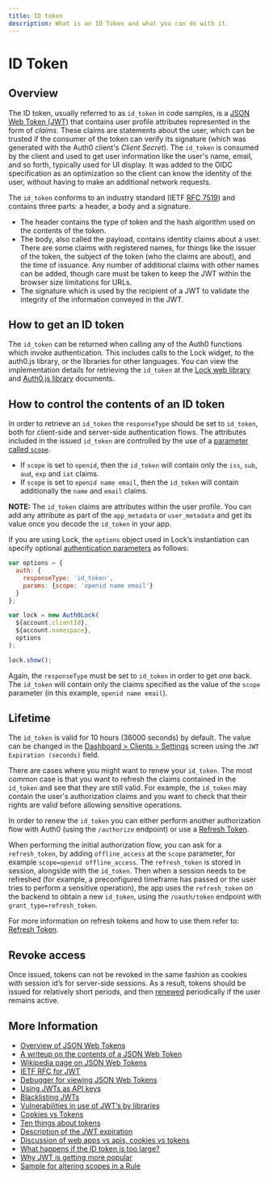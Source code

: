 ```yaml
---
title: ID token
description: What is an ID Token and what you can do with it.
---
```


# ID Token

## Overview

The ID token, usually referred to as `id_token` in code samples, is a [JSON Web Token (JWT)](/jwt) that contains user profile attributes represented in the form of _claims_. These claims are statements about the user, which can be trusted if the consumer of the token can verify its signature (which was generated with the Auth0 client's _Client Secret_). The `id_token` is consumed by the client and used to get user information like the user's name, email, and so forth, typically used for UI display. It was added to the OIDC specification as an optimization so the client can know the identity of the user, without having to make an additional network requests.

The `id_token` conforms to an industry standard (IETF [RFC 7519](https://tools.ietf.org/html/rfc7519)) and contains three parts: a header, a body and a signature.
- The header contains the type of token and the hash algorithm used on the contents of the token.  
- The body, also called the payload, contains identity claims about a user.  There are some claims with registered names, for things like the issuer of the token, the subject of the token (who the claims are about), and the time of issuance.  Any number of additional claims with other names can be added, though care must be taken to keep the JWT within the browser size limitations for URLs.  
- The signature which is used by the recipient of a JWT to validate the integrity of the information conveyed in the JWT.

## How to get an ID token

The `id_token` can be returned when calling any of the Auth0 functions which invoke authentication.  This includes calls to the Lock widget, to the auth0.js library, or the libraries for other languages. You can view the implementation details for retrieving the `id_token` at the [Lock web library](/libraries/lock) and [Auth0.js library](/libraries/auth0js) documents.

## How to control the contents of an ID token

In order to retrieve an `id_token` the `responseType` should be set to `id_token`, both for client-side and server-side authentication flows. The attributes included in the issued `id_token` are controlled by the use of a [parameter called `scope`](/scopes).
- If `scope` is set to `openid`, then the `id_token` will contain only the `iss`, `sub`, `aud`, `exp` and `iat` claims.
- If `scope` is set to `openid name email`, then the `id_token` will contain additionally the `name` and `email` claims.

__NOTE:__ The `id_token` claims are attributes within the user profile. You can add any attribute as part of the `app_metadata` or `user_metadata` and get its value once you decode the `id_token` in your app.

If you are using Lock, the `options` object used in Lock’s instantiation can specify optional [authentication parameters](/libraries/lock/v10/customization#auth-object-) as follows:

```js
var options = {
  auth: {
    responseType: 'id_token',
    params: {scope: 'openid name email'}
  }
};

var lock = new Auth0Lock(
  ${account.clientId},
  ${account.namespace},
  options
);

lock.show();
```

Again, the `responseType` must be set to `id_token` in order to get one back. The `id_token` will contain only the claims specified as the value of the `scope` parameter (in this example, `openid name email`).

## Lifetime

The `id_token` is valid for 10 hours (36000 seconds) by default.  The value can be changed in the [Dashboard > Clients > Settings](${manage_url}/#/clients/${account.clientId}/settings) screen using the `JWT Expiration (seconds)` field.

There are cases where you might want to renew your `id_token`. The most common case is that you want to refresh the claims contained in the `id_token` and see that they are still valid. For example, the `id_token` may contain the user's authorization claims and you want to check that their rights are valid before allowing sensitive operations.

In order to renew the `id_token` you can either perform another authorization flow with Auth0 (using the `/authorize` endpoint) or use a [Refresh Token](/tokens/refresh-token).

When performing the initial authorization flow, you can ask for a `refresh_token`, by adding `offline_access` at the `scope` parameter, for example `scope=openid offline_access`. The `refresh_token` is stored in session, alongside with the `id_token`. Then when a session needs to be refreshed (for example, a preconfigured timeframe has passed or the user tries to perform a sensitive operation), the app uses the `refresh_token` on the backend to obtain a new `id_token`, using the `/oauth/token` endpoint with `grant_type=refresh_token`.

For more information on refresh tokens and how to use them refer to: [Refresh Token](/tokens/refresh-token).

## Revoke access

Once issued, tokens can not be revoked in the same fashion as cookies with session id’s for server-side sessions.  As a result, tokens should be issued for relatively short periods, and then [renewed](#lifetime) periodically if the user remains active.

## More Information

* [Overview of JSON Web Tokens](/jwt)
* [A writeup on the contents of a JSON Web Token](https://scotch.io/tutorials/the-anatomy-of-a-json-web-token)
* [Wikipedia page on JSON Web Tokens](https://en.wikipedia.org/wiki/JSON_Web_Token)
* [IETF RFC for JWT](https://tools.ietf.org/html/rfc7519)
* [Debugger for viewing JSON Web Tokens](http://jwt.io/)
* [Using JWTs as API keys](https://auth0.com/blog/2014/12/02/using-json-web-tokens-as-api-keys/)
* [Blacklisting JWTs](https://auth0.com/blog/2015/03/10/blacklist-json-web-token-api-keys/)
* [Vulnerabilities in use of JWT’s by libraries](https://auth0.com/blog/2015/03/31/critical-vulnerabilities-in-json-web-token-libraries/)
* [Cookies vs Tokens](https://auth0.com/blog/2014/01/07/angularjs-authentication-with-cookies-vs-token/)
* [Ten things about tokens](https://auth0.com/blog/2014/01/27/ten-things-you-should-know-about-tokens-and-cookies/)
* [Description of the JWT expiration](/applications)
* [Discussion of web apps vs apis, cookies vs tokens](/apps-apis)
* [What happens if the ID token is too large?](https://auth0.com/forum/t/id-token-is-too-large/3116)
* [Why JWT is getting more popular](https://auth0.com/blog/2015/07/21/jwt-json-webtoken-logo/)
* [Sample for altering scopes in a Rule](https://github.com/auth0/rules/blob/dff2a3e72f01d33af3086414be7cf115b19eea0c/rules/custom-scopes.md)
